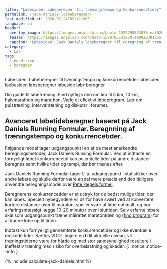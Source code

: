 ```yaml
---
title: "Løbesiden: Løbeberegner til træningstempo og konkurrencetider"
permalink: /jack-daniels-loebeberegner/
last_modified_at: 2020-07-24T09:41:09Z
language: da
header:
  overlay_image: https://images.unsplash.com/photo-1529795533870-ea8020391255?ixlib=rb-1.2.1&ixid=eyJhcHBfaWQiOjEyMDd9&auto=format&fit=crop&w=1950&q=80
  teaser: https://images.unsplash.com/photo-1529795533870-ea8020391255?ixlib=rb-1.2.1&ixid=eyJhcHBfaWQiOjEyMDd9&auto=format&fit=crop&w=400&q=80
  caption: "Løbesiden: Jack Daniels løbeberegner til udregning af træningstempo og konkurrencetider"
category:
  - Løb
tags:
  - kondition
  - beregner
---
```


Løbesiden: Løbeberegner til træningstempo og konkurrencetider
løbesiden
loebesiden
løbsberegner
løbeside
løbe beregner

Din guide til løbetræning. Find nyttig viden om løb til 5 km, 10 km, halvmarathon og marathon. Vælg et effektivt løbeprogram. Lær om pulstræning, intervaltræning og diskuter i forumet.

## Avanceret løbetidsberegner baseret på Jack Daniels Running Formular. Beregnning af træningstempo og konkurrencetider.

Følgende model tager udgangspunkt i en af de mest anerkendte beregningsmetoder, Jack Daniels Running Formular. Ved at indtaste en fornyeligt løbet konkurrencetid kan potentielle tider på andre distancer beregnes samt hvilke tider og tempi, der bør trænes efter.

Jack Daniels Running Formular tager bl.a. udgangspunkt i statistikker over andre løbere og skulle derfor være en del mere præcis end den tidligere anvendte beregningsmodel over <a href="beregn_tid_riegel.php">Pete Riegels formel</a>.

Beregnerens konkurrencetider er et udtryk for de bedst mulige tider, der kan løbes. Specielt nybegyndere vil derfor have svært ved at konvertere kortere distancer over til maraton, som er svær at løbe optimalt, og bør erfaringsmæssigt lægge 10-20 minutter oveni sluttiden. Selv erfarne løbere skal som udgangspunkt træne målrettet maratontræning (<a href="loebeprogrammer.php">find program</a>) for at kunne løbe op til tiden.

Indtast kun fornyeligt gennemførte konkurrencetider og ikke eventuelle ønskede tider. Sættes VDOT højere end dit aktuelle niveau, vil træningstiderne være for hårde og med stor sandsynelighed resultere i ineffektiv træning med risiko for overbelastning og skader.
{: .notice .notice--info }

{% include calculate-jack-daniels.html %}
